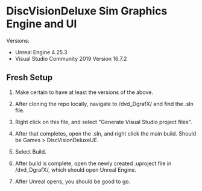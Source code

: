 # DiscVisionDeluxe Sim Graphics Engine and UI

Versions: 
- Unreal Engine 4.25.3
- Visual Studio Community 2019 Version 16.7.2

## Fresh Setup

1. Make certain to have at least the versions of the above.

2. After cloning the repo locally, navigate to /dvd_DgrafX/ and find the .sln file.

3. Right click on this file, and select "Generate Visual Studio project files".

4. After that completes, open the .sln, and right click the main build. Should be Games > DiscVisionDeluxeUE.
5. Select Build.

6. After build is complete, open the newly created .uproject file in /dvd_DgrafX/, which should open Unreal Engine.
7. After Unreal opens, you should be good to go.

